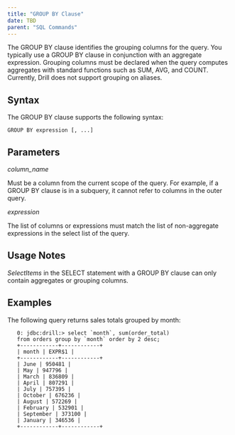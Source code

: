 ```yaml
---
title: "GROUP BY Clause"
date: TBD 
parent: "SQL Commands"
---
```

The GROUP BY clause identifies the grouping columns for the query. You typically use a GROUP BY clause in conjunction with an aggregate expression. Grouping columns must be declared when the query computes aggregates with standard functions such as SUM, AVG, and COUNT. Currently, Drill does not support grouping on aliases.


## Syntax
The GROUP BY clause supports the following syntax:  


    GROUP BY expression [, ...]
  

## Parameters  
*column_name*  

Must be a column from the current scope of the query. For example, if a GROUP BY clause is in a subquery, it cannot refer to columns in the outer query.

*expression*  

The list of columns or expressions must match the list of non-aggregate expressions in the select list of the query.


## Usage Notes
*SelectItems* in the SELECT statement with a GROUP BY clause can only contain aggregates or grouping columns.


## Examples
The following query returns sales totals grouped by month:  

       0: jdbc:drill:> select `month`, sum(order_total)
       from orders group by `month` order by 2 desc;
       +------------+------------+
       | month | EXPR$1 |
       +------------+------------+
       | June | 950481 |
       | May | 947796 |
       | March | 836809 |
       | April | 807291 |
       | July | 757395 |
       | October | 676236 |
       | August | 572269 |
       | February | 532901 |
       | September | 373100 |
       | January | 346536 |
       +------------+------------+




